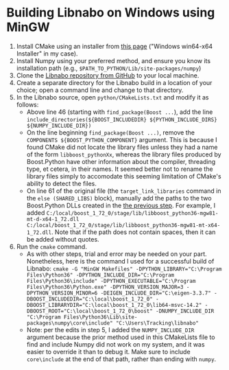 # Building Libnabo on Windows using MinGW
1. Install CMake using an installer from [this page](https://cmake.org/download/) ("Windows win64-x64 Installer" in my case).
2. Install Numpy using your preferred method, and ensure you know its installation path (e.g., `$PATH_TO_PYTHON/Lib/site-packages/numpy`)
3. Clone the [Libnabo repository from GitHub](https://github.com/ethz-asl/libnabo#download) to your local machine.
4. Create a separate directory for the Libnabo build in a location of your choice; open a command line and change to that directory.
5. In the Libnabo source, open `python/CMakeLists.txt` and modify it as follows:
    - Above line 46 (starting with `find_package(Boost ...`), add the line `include_directories(${BOOST_INCLUDEDIR} ${PYTHON_INCLUDE_DIRS} ${NUMPY_INCLUDE_DIR})`
    - On the line beginning `find_package(Boost ...)`, remove the `COMPONENTS ${BOOST_PYTHON_COMPONENT}` argument. This is because I found CMake did not locate the library files unless they had a name of the form `libboost_pythonXx`, whereas the library files produced by Boost.Python have other information about the compiler, threading type, et cetera, in their names. It seemed better not to rename the library files simply to accomodate this seeming limitation of CMake's ability to detect the files.
    - On line 61 of the original file (the `target_link_libraries` command in the `else (SHARED_LIBS)` block), manually add the paths to the two Boost.Python DLLs created in the [the previous step](boostPythonMinGW.md). For example, I added `C:/local/boost_1_72_0/stage/lib/libboost_python36-mgw81-mt-d-x64-1_72.dll C:/local/boost_1_72_0/stage/lib/libboost_python36-mgw81-mt-x64-1_72.dll`. Note that if the path does not contain spaces, then it can be added without quotes.
6. Run the `cmake` command.
    - As with other steps, trial and error may be needed on your part. Nonetheless, here is the command I used for a successful build of Libnabo: `cmake -G "MinGW Makefiles" -DPYTHON_LIBRARY="C:\Program Files\Python36" -DPYTHON_INCLUDE_DIR="C:\Program Files\Python36\include" -DPYTHON_EXECUTABLE="C:\Program Files\Python36\Python.exe" -DPYTHON_VERSION_MAJOR=3 -DPYTHON_VERSION_MINOR=6 -DEIGEN_INCLUDE_DIR="C:\eigen-3.3.7" -DBOOST_INCLUDEDIR="C:\local\boost_1_72_0" -DBOOST_LIBRARYDIR="C:\local\boost_1_72_0\lib64-msvc-14.2" -DBOOST_ROOT="C:\local\boost_1_72_0\boost" -DNUMPY_INCLUDE_DIR "C:\Program Files\Python36\Lib\site-packages\numpy\core\include" "C:\Users\Tracking\libnabo"`
    - Note: per the edits in step 5, I added the `NUMPY_INCLUDE_DIR` argument because the prior method used in this CMakeLists file to find and include Numpy did not work on my system, and it was easier to override it than to debug it. Make sure to include `core\include` at the end of that path, rather than ending with `numpy`.